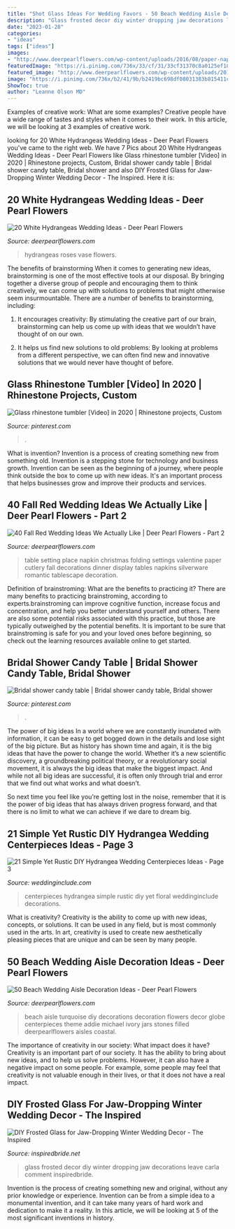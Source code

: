 ```yaml
---
title: "Shot Glass Ideas For Wedding Favors - 50 Beach Wedding Aisle Decoration Ideas"
description: "Glass frosted decor diy winter dropping jaw decorations leave carla comment inspiredbride"
date: "2023-01-28"
categories:
- "ideas"
tags: ["ideas"]
images:
- "http://www.deerpearlflowers.com/wp-content/uploads/2016/08/paper-napkin-folding-ideas.jpg"
featuredImage: "https://i.pinimg.com/736x/33/cf/31/33cf31370c8a0125ef186261d11defcb.jpg"
featured_image: "http://www.deerpearlflowers.com/wp-content/uploads/2016/08/paper-napkin-folding-ideas.jpg"
image: "https://i.pinimg.com/736x/b2/41/9b/b2419bc698df08031383b815411ce259--candy-table-bridal-shower.jpg"
ShowToc: true
author: "Leanne Olson MD"
---
```



Examples of creative work: What are some examples?
Creative people have a wide range of tastes and styles when it comes to their work. In this article, we will be looking at 3 examples of creative work.

	

		
looking for 20 White Hydrangeas Wedding Ideas - Deer Pearl Flowers you've came to the right web. We have 7 Pics about 20 White Hydrangeas Wedding Ideas - Deer Pearl Flowers like Glass rhinestone tumbler [Video] in 2020 | Rhinestone projects, Custom, Bridal shower candy table | Bridal shower candy table, Bridal shower and also DIY Frosted Glass for Jaw-Dropping Winter Wedding Decor - The Inspired. Here it is:
		
    
## 20 White Hydrangeas Wedding Ideas - Deer Pearl Flowers

<img loading=lazy src="https://www.deerpearlflowers.com/wp-content/uploads/2017/09/cylinder-vase-with-white-hydrangeas-ivory-spray-roses.jpg" onerror="this.onerror=null;this.src='https://tse3.mm.bing.net/th?id=OIP.66iwWI_7lmFoquZN9kYJKQHaLH&amp;pid=15.1';" alt="20 White Hydrangeas Wedding Ideas - Deer Pearl Flowers">

_Source: deerpearlflowers.com_

>hydrangeas roses vase flowers. 

	

The benefits of brainstorming
When it comes to generating new ideas, brainstorming is one of the most effective tools at our disposal. By bringing together a diverse group of people and encouraging them to think creatively, we can come up with solutions to problems that might otherwise seem insurmountable.
There are a number of benefits to brainstorming, including:

1. It encourages creativity: By stimulating the creative part of our brain, brainstorming can help us come up with ideas that we wouldn’t have thought of on our own.

2. It helps us find new solutions to old problems: By looking at problems from a different perspective, we can often find new and innovative solutions that we would never have thought of before.


    
## Glass Rhinestone Tumbler [Video] In 2020 | Rhinestone Projects, Custom

<img loading=lazy src="https://i.pinimg.com/736x/33/cf/31/33cf31370c8a0125ef186261d11defcb.jpg" onerror="this.onerror=null;this.src='https://tse3.mm.bing.net/th?id=OIP.R7kKLm8tlDPFliC1QYQ-VAHaNK&amp;pid=15.1';" alt="Glass rhinestone tumbler [Video] in 2020 | Rhinestone projects, Custom">

_Source: pinterest.com_

>. 

	

What is invention?
Invention is a process of creating something new from something old. Invention is a stepping stone for technology and business growth. Invention can be seen as the beginning of a journey, where people think outside the box to come up with new ideas. It's an important process that helps businesses grow and improve their products and services.

    
## 40 Fall Red Wedding Ideas We Actually Like | Deer Pearl Flowers - Part 2

<img loading=lazy src="http://www.deerpearlflowers.com/wp-content/uploads/2016/08/paper-napkin-folding-ideas.jpg" onerror="this.onerror=null;this.src='https://tse3.mm.bing.net/th?id=OIP.B1oGB6T7f-Y7xDDgPe6rxQHaLI&amp;pid=15.1';" alt="40 Fall Red Wedding Ideas We Actually Like | Deer Pearl Flowers - Part 2">

_Source: deerpearlflowers.com_

>table setting place napkin christmas folding settings valentine paper cutlery fall decorations dinner display tables napkins silverware romantic tablescape decoration. 

	

Definition of brainstroming: What are the benefits to practicing it?
There are many benefits to practicing brainstroming, according to experts.brainstroming can improve cognitive function, increase focus and concentration, and help you better understand yourself and others. There are also some potential risks associated with this practice, but those are typically outweighed by the potential benefits. It is important to be sure that brainstroming is safe for you and your loved ones before beginning, so check out the learning resources available online to get started.

    
## Bridal Shower Candy Table | Bridal Shower Candy Table, Bridal Shower

<img loading=lazy src="https://i.pinimg.com/736x/b2/41/9b/b2419bc698df08031383b815411ce259--candy-table-bridal-shower.jpg" onerror="this.onerror=null;this.src='https://tse4.mm.bing.net/th?id=OIP.ljB0EwacSHwVG1_VmjqZVwHaFj&amp;pid=15.1';" alt="Bridal shower candy table | Bridal shower candy table, Bridal shower">

_Source: pinterest.com_

>. 

	

The power of big ideas
In a world where we are constantly inundated with information, it can be easy to get bogged down in the details and lose sight of the big picture. But as history has shown time and again, it is the big ideas that have the power to change the world.
Whether it’s a new scientific discovery, a groundbreaking political theory, or a revolutionary social movement, it is always the big ideas that make the biggest impact. And while not all big ideas are successful, it is often only through trial and error that we find out what works and what doesn’t.

So next time you feel like you’re getting lost in the noise, remember that it is the power of big ideas that has always driven progress forward, and that there is no limit to what we can achieve if we dare to dream big.

    
## 21 Simple Yet Rustic DIY Hydrangea Wedding Centerpieces Ideas - Page 3

<img loading=lazy src="https://www.weddinginclude.com/wp-content/uploads/2017/07/Hydrengeas-Wedding-Centerpieces-by-Bakman-Floral-Design.jpg" onerror="this.onerror=null;this.src='https://tse2.mm.bing.net/th?id=OIP.bbwFga0mYci3SSkD_-o37QHaLG&amp;pid=15.1';" alt="21 Simple Yet Rustic DIY Hydrangea Wedding Centerpieces Ideas - Page 3">

_Source: weddinginclude.com_

>centerpieces hydrangea simple rustic diy yet floral weddinginclude decorations. 

	

What is creativity?
Creativity is the ability to come up with new ideas, concepts, or solutions. It can be used in any field, but is most commonly used in the arts. In art, creativity is used to create new aesthetically pleasing pieces that are unique and can be seen by many people.

    
## 50 Beach Wedding Aisle Decoration Ideas - Deer Pearl Flowers

<img loading=lazy src="http://www.deerpearlflowers.com/wp-content/uploads/2015/05/Globe-jars-filled-with-turquoise-stones-and-hydrangeas-beach-wedding-aisle.jpg" onerror="this.onerror=null;this.src='https://tse3.mm.bing.net/th?id=OIP.tYZ_2unMffZi8Dx_WN9ZCwHaLH&amp;pid=15.1';" alt="50 Beach Wedding Aisle Decoration Ideas - Deer Pearl Flowers">

_Source: deerpearlflowers.com_

>beach aisle turquoise diy decorations decoration flowers decor globe centerpieces theme addie michael ivory jars stones filled deerpearlflowers aisles coastal. 

	

The importance of creativity in our society: What impact does it have?
Creativity is an important part of our society. It has the ability to bring about new ideas, and to help us solve problems. However, it can also have a negative impact on some people. For example, some people may feel that creativity is not valuable enough in their lives, or that it does not have a real impact.

    
## DIY Frosted Glass For Jaw-Dropping Winter Wedding Decor - The Inspired

<img loading=lazy src="http://www.inspiredbride.net/wp-content/uploads/2015/07/wedding-frosted-glass-decor-534x800.jpg" onerror="this.onerror=null;this.src='https://tse2.mm.bing.net/th?id=OIP.lp1h419GYh81RomxFHEoIAHaLG&amp;pid=15.1';" alt="DIY Frosted Glass for Jaw-Dropping Winter Wedding Decor - The Inspired">

_Source: inspiredbride.net_

>glass frosted decor diy winter dropping jaw decorations leave carla comment inspiredbride. 

	

Invention is the process of creating something new and original, without any prior knowledge or experience. Invention can be from a simple idea to a monumental invention, and it can take many years of hard work and dedication to make it a reality. In this article, we will be looking at 5 of the most significant inventions in history.

